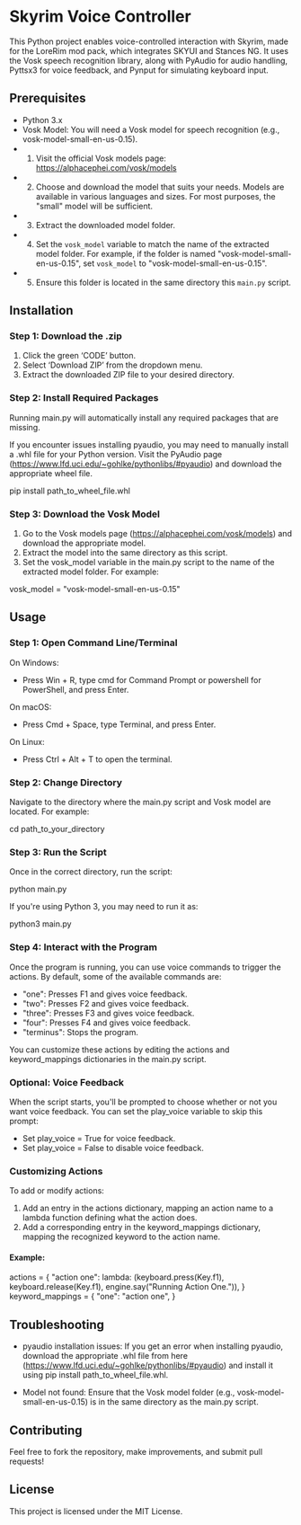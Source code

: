 # Skyrim Voice Controller

This Python project enables voice-controlled interaction with Skyrim, made for the LoreRim mod pack, which integrates SKYUI and Stances NG. It uses the Vosk speech recognition library, along with PyAudio for audio handling, Pyttsx3 for voice feedback, and Pynput for simulating keyboard input.

## Prerequisites

- Python 3.x
- Vosk Model: You will need a Vosk model for speech recognition (e.g., vosk-model-small-en-us-0.15).
-  1. Visit the official Vosk models page: https://alphacephei.com/vosk/models
-  2. Choose and download the model that suits your needs. Models are available in various languages and sizes. For most purposes, the "small" model will be sufficient.
-  3. Extract the downloaded model folder.
-  4. Set the `vosk_model` variable to match the name of the extracted model folder.
         For example, if the folder is named "vosk-model-small-en-us-0.15", set `vosk_model` to "vosk-model-small-en-us-0.15".
-  5. Ensure this folder is located in the same directory this `main.py` script.

## Installation

### Step 1: Download the .zip

1. Click the green ‘CODE’ button.
2. Select ‘Download ZIP’ from the dropdown menu.
3. Extract the downloaded ZIP file to your desired directory.

### Step 2: Install Required Packages

Running main.py will automatically install any required packages that are missing.

If you encounter issues installing pyaudio, you may need to manually install a .whl file for your Python version. Visit the PyAudio page (https://www.lfd.uci.edu/~gohlke/pythonlibs/#pyaudio) and download the appropriate wheel file.

pip install path_to_wheel_file.whl

### Step 3: Download the Vosk Model

1. Go to the Vosk models page (https://alphacephei.com/vosk/models) and download the appropriate model.
2. Extract the model into the same directory as this script.
3. Set the vosk_model variable in the main.py script to the name of the extracted model folder. For example:

vosk_model = "vosk-model-small-en-us-0.15"

## Usage

### Step 1: Open Command Line/Terminal

On Windows:
- Press Win + R, type cmd for Command Prompt or powershell for PowerShell, and press Enter.

On macOS:
- Press Cmd + Space, type Terminal, and press Enter.

On Linux:
- Press Ctrl + Alt + T to open the terminal.

### Step 2: Change Directory

Navigate to the directory where the main.py script and Vosk model are located. For example:

cd path_to_your_directory

### Step 3: Run the Script

Once in the correct directory, run the script:

python main.py

If you're using Python 3, you may need to run it as:

python3 main.py

### Step 4: Interact with the Program

Once the program is running, you can use voice commands to trigger the actions. By default, some of the available commands are:
- "one": Presses F1 and gives voice feedback.
- "two": Presses F2 and gives voice feedback.
- "three": Presses F3 and gives voice feedback.
- "four": Presses F4 and gives voice feedback.
- "terminus": Stops the program.

You can customize these actions by editing the actions and keyword_mappings dictionaries in the main.py script.

### Optional: Voice Feedback

When the script starts, you'll be prompted to choose whether or not you want voice feedback. You can set the play_voice variable to skip this prompt:
- Set play_voice = True for voice feedback.
- Set play_voice = False to disable voice feedback.

### Customizing Actions

To add or modify actions:
1. Add an entry in the actions dictionary, mapping an action name to a lambda function defining what the action does.
2. Add a corresponding entry in the keyword_mappings dictionary, mapping the recognized keyword to the action name.

#### Example:

actions = {
    "action one": lambda: (keyboard.press(Key.f1), keyboard.release(Key.f1), engine.say("Running Action One.")),
}
keyword_mappings = {
    "one": "action one",
}

## Troubleshooting

- pyaudio installation issues: If you get an error when installing pyaudio, download the appropriate .whl file from here (https://www.lfd.uci.edu/~gohlke/pythonlibs/#pyaudio) and install it using pip install path_to_wheel_file.whl.

- Model not found: Ensure that the Vosk model folder (e.g., vosk-model-small-en-us-0.15) is in the same directory as the main.py script.

## Contributing

Feel free to fork the repository, make improvements, and submit pull requests!

## License

This project is licensed under the MIT License.
